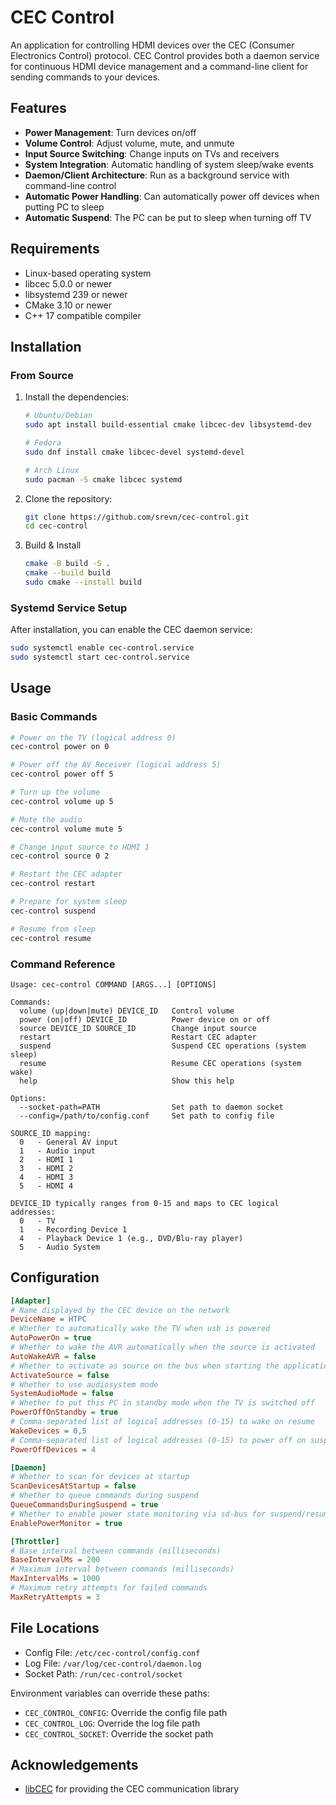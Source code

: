 # CEC Control

An application for controlling HDMI devices over the CEC (Consumer Electronics Control) protocol. CEC Control provides both a daemon service for continuous HDMI device management and a command-line client for sending commands to your devices.

## Features

- **Power Management**: Turn devices on/off
- **Volume Control**: Adjust volume, mute, and unmute
- **Input Source Switching**: Change inputs on TVs and receivers
- **System Integration**: Automatic handling of system sleep/wake events
- **Daemon/Client Architecture**: Run as a background service with command-line control
- **Automatic Power Handling**: Can automatically power off devices when putting PC to sleep
- **Automatic Suspend**: The PC can be put to sleep when turning off TV

## Requirements

- Linux-based operating system
- libcec 5.0.0 or newer
- libsystemd 239 or newer
- CMake 3.10 or newer
- C++ 17 compatible compiler

## Installation

### From Source

1. Install the dependencies:
   ```bash
   # Ubuntu/Debian
   sudo apt install build-essential cmake libcec-dev libsystemd-dev

   # Fedora
   sudo dnf install cmake libcec-devel systemd-devel

   # Arch Linux
   sudo pacman -S cmake libcec systemd
   ```

2. Clone the repository:
   ```bash
   git clone https://github.com/srevn/cec-control.git
   cd cec-control
   ```

3. Build & Install
   ```bash
   cmake -B build -S .
   cmake --build build
   sudo cmake --install build
   ```

### Systemd Service Setup

After installation, you can enable the CEC daemon service:

```bash
sudo systemctl enable cec-control.service
sudo systemctl start cec-control.service
```

## Usage

### Basic Commands

```bash
# Power on the TV (logical address 0)
cec-control power on 0

# Power off the AV Receiver (logical address 5)
cec-control power off 5

# Turn up the volume
cec-control volume up 5

# Mute the audio
cec-control volume mute 5

# Change input source to HDMI 1
cec-control source 0 2

# Restart the CEC adapter
cec-control restart

# Prepare for system sleep
cec-control suspend

# Resume from sleep
cec-control resume
```

### Command Reference

```
Usage: cec-control COMMAND [ARGS...] [OPTIONS]

Commands:
  volume (up|down|mute) DEVICE_ID   Control volume
  power (on|off) DEVICE_ID          Power device on or off
  source DEVICE_ID SOURCE_ID        Change input source
  restart                           Restart CEC adapter
  suspend                           Suspend CEC operations (system sleep)
  resume                            Resume CEC operations (system wake)
  help                              Show this help

Options:
  --socket-path=PATH                Set path to daemon socket
  --config=/path/to/config.conf     Set path to config file

SOURCE_ID mapping:
  0   - General AV input
  1   - Audio input
  2   - HDMI 1
  3   - HDMI 2
  4   - HDMI 3
  5   - HDMI 4

DEVICE_ID typically ranges from 0-15 and maps to CEC logical addresses:
  0   - TV
  1   - Recording Device 1
  4   - Playback Device 1 (e.g., DVD/Blu-ray player)
  5   - Audio System
```

## Configuration

```ini
[Adapter]
# Name displayed by the CEC device on the network
DeviceName = HTPC
# Whether to automatically wake the TV when usb is powered
AutoPowerOn = true
# Whether to wake the AVR automatically when the source is activated
AutoWakeAVR = false
# Whether to activate as source on the bus when starting the application
ActivateSource = false
# Whether to use audiosystem mode
SystemAudioMode = false
# Whether to put this PC in standby mode when the TV is switched off
PowerOffOnStandby = true
# Comma-separated list of logical addresses (0-15) to wake on resume
WakeDevices = 0,5
# Comma-separated list of logical addresses (0-15) to power off on suspend
PowerOffDevices = 4

[Daemon]
# Whether to scan for devices at startup
ScanDevicesAtStartup = false
# Whether to queue commands during suspend
QueueCommandsDuringSuspend = true
# Whether to enable power state monitoring via sd-bus for suspend/resume handling
EnablePowerMonitor = true

[Throttler]
# Base interval between commands (milliseconds)
BaseIntervalMs = 200
# Maximum interval between commands (milliseconds)
MaxIntervalMs = 1000
# Maximum retry attempts for failed commands
MaxRetryAttempts = 3
```

## File Locations

- Config File: `/etc/cec-control/config.conf`
- Log File: `/var/log/cec-control/daemon.log`
- Socket Path: `/run/cec-control/socket`

Environment variables can override these paths:
- `CEC_CONTROL_CONFIG`: Override the config file path
- `CEC_CONTROL_LOG`: Override the log file path
- `CEC_CONTROL_SOCKET`: Override the socket path

## Acknowledgements

- [libCEC](https://github.com/Pulse-Eight/libcec) for providing the CEC communication library

